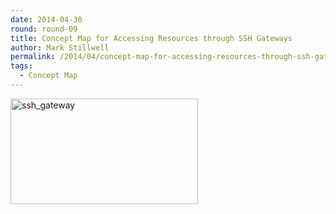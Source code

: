 ```yaml
---
date: 2014-04-30
round: round-09
title: Concept Map for Accessing Resources through SSH Gateways
author: Mark Stillwell
permalink: /2014/04/concept-map-for-accessing-resources-through-ssh-gateways/
tags:
  - Concept Map
---
```

[<img class="alignnone size-medium wp-image-6843" alt="ssh_gateway" src="http://teaching.software-carpentry.org/wp-content/uploads/2014/04/ssh_gateway-300x169.jpg" width="300" height="169" />][1]

 [1]: http://teaching.software-carpentry.org/wp-content/uploads/2014/04/ssh_gateway.jpg
